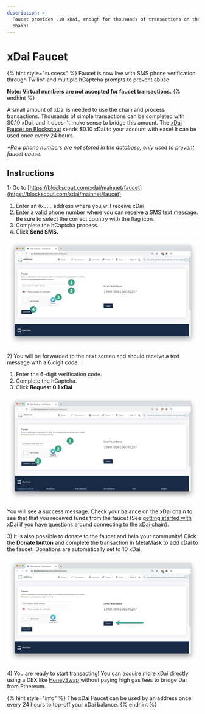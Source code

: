 ```yaml
---
description: >-
  Faucet provides .10 xDai, enough for thousands of transactions on the xDai
  chain!
---
```


# xDai Faucet

{% hint style="success" %}
Faucet is now live with SMS phone verification through Twilio\* and multiple hCaptcha prompts to prevent abuse.

**Note: Virtual numbers are not accepted for faucet transactions.**
{% endhint %}

A small amount of xDai is needed to use the chain and process transactions. Thousands of simple transactions can be completed with $0.10 xDai, and it doesn't make sense to bridge this amount. The [xDai Faucet on Blockscout](https://blockscout.com/xdai/mainnet/faucet) sends $0.10 xDai to your account with ease! It can be used once every 24 hours.

_\*Raw phone numbers are not stored in the database, only used to prevent faucet abuse._

## Instructions

1\) Go to [https://blockscout.com/xdai/mainnet/faucet](https://blockscout.com/xdai/mainnet/faucet)

1. Enter an `0x...` address where you will receive xDai
2. Enter a valid phone number where you can receive a SMS text message. Be sure to select the correct country with the flag icon.
3. Complete the hCaptcha process.
4. Click **Send SMS.**

![](../../.gitbook/assets/f1.png)

2\) You will be forwarded to the next screen and should receive a text message with a 6 digit code.

1. Enter the 6-digit verification code.
2. Complete the hCaptcha.
3. Click **Request 0.1 xDai**

![](../../.gitbook/assets/f2.png)

You will see a success message. Check your balance on the xDai chain to see that that you received funds from the faucet \(See [getting started with xDai](../getting-started-with-xdai.md) if you have questions around connecting to the xDai chain\).

3\) It is also possible to donate to the faucet and help your community! Click the **Donate button** and complete the transaction in MetaMask to add xDai to the faucet. Donations are automatically set to 10 xDai.

![](../../.gitbook/assets/f3.png)

4\) You are ready to start transacting! You can acquire more xDai directly using a DEX like [HoneySwap](https://honeyswap.org/) without paying high gas fees to bridge Dai from Ethereum.

{% hint style="info" %}
The xDai Faucet can be used by an address once every 24 hours to top-off your xDai balance.
{% endhint %}

